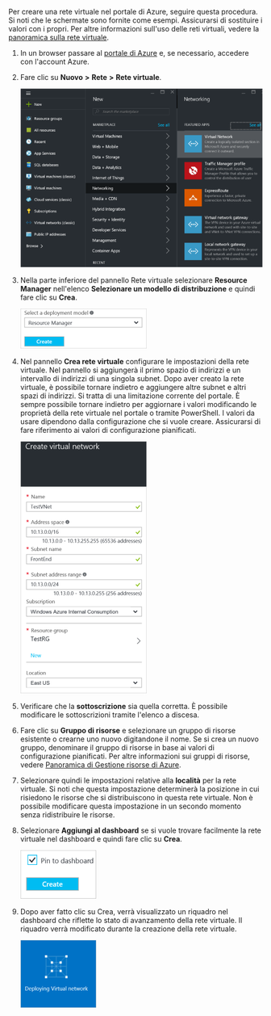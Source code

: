 Per creare una rete virtuale nel portale di Azure, seguire questa procedura. Si noti che le schermate sono fornite come esempi. Assicurarsi di sostituire i valori con i propri. Per altre informazioni sull'uso delle reti virtuali, vedere la [panoramica sulla rete virtuale](../articles/virtual-network/virtual-networks-overview.md).

1. In un browser passare al [portale di Azure](http://portal.azure.com) e, se necessario, accedere con l'account Azure.

2. Fare clic su **Nuovo** **>** **Rete** **>** **Rete virtuale**.

	![VNetBlade](./media/vpn-gateway-basic-vnet-rm-portal-include/newvnetportal650.png)

3. Nella parte inferiore del pannello Rete virtuale selezionare **Resource Manager** nell'elenco **Selezionare un modello di distribuzione** e quindi fare clic su **Crea**.


	![Selezionare Resource Manager](./media/vpn-gateway-basic-vnet-rm-portal-include/resourcemanager250.png)

4. Nel pannello **Crea rete virtuale** configurare le impostazioni della rete virtuale. Nel pannello si aggiungerà il primo spazio di indirizzi e un intervallo di indirizzi di una singola subnet. Dopo aver creato la rete virtuale, è possibile tornare indietro e aggiungere altre subnet e altri spazi di indirizzi. Si tratta di una limitazione corrente del portale. È sempre possibile tornare indietro per aggiornare i valori modificando le proprietà della rete virtuale nel portale o tramite PowerShell. I valori da usare dipendono dalla configurazione che si vuole creare. Assicurarsi di fare riferimento ai valori di configurazione pianificati.

	![Pannello Creare la rete virtuale](./media/vpn-gateway-basic-vnet-rm-portal-include/createavnet250.png)

5. Verificare che la **sottoscrizione** sia quella corretta. È possibile modificare le sottoscrizioni tramite l'elenco a discesa.

6. Fare clic su **Gruppo di risorse** e selezionare un gruppo di risorse esistente o crearne uno nuovo digitandone il nome. Se si crea un nuovo gruppo, denominare il gruppo di risorse in base ai valori di configurazione pianificati. Per altre informazioni sui gruppi di risorse, vedere [Panoramica di Gestione risorse di Azure](resource-group-overview.md#resource-groups).

7. Selezionare quindi le impostazioni relative alla **località** per la rete virtuale. Si noti che questa impostazione determinerà la posizione in cui risiedono le risorse che si distribuiscono in questa rete virtuale. Non è possibile modificare questa impostazione in un secondo momento senza ridistribuire le risorse.

8. Selezionare **Aggiungi al dashboard** se si vuole trovare facilmente la rete virtuale nel dashboard e quindi fare clic su **Crea**.
	
	![Aggiungi al dashboard](./media/vpn-gateway-basic-vnet-rm-portal-include/pintodashboard150.png)


9. Dopo aver fatto clic su Crea, verrà visualizzato un riquadro nel dashboard che riflette lo stato di avanzamento della rete virtuale. Il riquadro verrà modificato durante la creazione della rete virtuale.

	![Pannello Creazione della rete virtuale](./media/vpn-gateway-basic-vnet-rm-portal-include/deploying150.png)